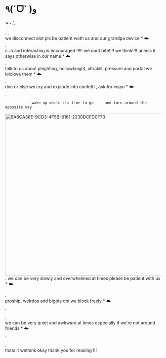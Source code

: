 # ٩(ˊᗜˋ )و
✶⋆.˚.     
              
  .                                  .              
                we disconnect alot pls be patient woth us and our grandpa device *  ☁️   
.              
                    c+h and interacting is encouraged !!!!! we dont bite!!!! we think!!!! unless it says otherwise in our name *  ☁️   
.              
                      talk to us about phighting, hollowknight, ultrakill, pressure and portal we lololove them *  ☁️    
.              
                    dnc or else we cry and explode into confetti , ask for inspo *  ☁️    
.              
                      
              
                                                  
                wake up while its time to go  -  and turn around the opposite way

                
<img width="962" height="525" alt="6A8CA38E-9CD3-4F5B-8161-2330DCFD0F73" src="https://github.com/user-attachments/assets/b92613c7-a618-4768-bc5f-92bf0e14a694" />    
.              
                    we can be very slowly and overwhelmed at times please be patient with us *  ☁️   
.              
                      
.              
                      proship, weirdos and bigots dni we block freely *  ☁️   
.              
                      
.              
                      we can be very quiet and awkward at times especially if we're not around friends *  ☁️    
.              
                      
.              
                           thats it wethink okay thank you for reading !!!
                    
